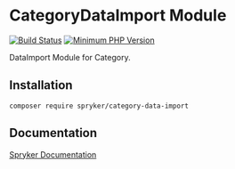 # CategoryDataImport Module
[![Build Status](https://travis-ci.org/spryker/category-data-import.svg)](https://travis-ci.org/spryker/category-data-import)
[![Minimum PHP Version](https://img.shields.io/badge/php-%3E%3D%207.2-8892BF.svg)](https://php.net/)

DataImport Module for Category.

## Installation

```
composer require spryker/category-data-import
```

## Documentation

[Spryker Documentation](https://academy.spryker.com/developing_with_spryker/module_guide/modules.html)
